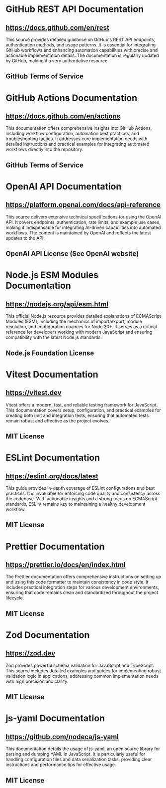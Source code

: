 # GitHub REST API Documentation
## https://docs.github.com/en/rest
This source provides detailed guidance on GitHub's REST API endpoints, authentication methods, and usage patterns. It is essential for integrating GitHub workflows and enhancing automation capabilities with precise and actionable implementation details. The documentation is regularly updated by GitHub, making it a very authoritative resource.
## GitHub Terms of Service

# GitHub Actions Documentation
## https://docs.github.com/en/actions
This documentation offers comprehensive insights into GitHub Actions, including workflow configuration, automation best practices, and troubleshooting tactics. It addresses core implementation needs with detailed instructions and practical examples for integrating automated workflows directly into the repository.
## GitHub Terms of Service

# OpenAI API Documentation
## https://platform.openai.com/docs/api-reference
This source delivers extensive technical specifications for using the OpenAI API. It covers endpoints, authentication, rate limits, and example use cases, making it indispensable for integrating AI-driven capabilities into automated workflows. The content is maintained by OpenAI and reflects the latest updates to the API.
## OpenAI API License (See OpenAI website)

# Node.js ESM Modules Documentation
## https://nodejs.org/api/esm.html
This official Node.js resource provides detailed explanations of ECMAScript Modules (ESM), including the mechanics of import/export, module resolution, and configuration nuances for Node 20+. It serves as a critical reference for developers working with modern JavaScript and ensuring compatibility with the latest Node.js standards.
## Node.js Foundation License

# Vitest Documentation
## https://vitest.dev
Vitest offers a modern, fast, and reliable testing framework for JavaScript. This documentation covers setup, configuration, and practical examples for creating both unit and integration tests, ensuring that automated tests remain robust and effective as the project evolves.
## MIT License

# ESLint Documentation
## https://eslint.org/docs/latest
This guide provides in-depth coverage of ESLint configurations and best practices. It is invaluable for enforcing code quality and consistency across the codebase. With actionable insights and a strong focus on ECMAScript standards, ESLint remains key to maintaining a healthy development workflow.
## MIT License

# Prettier Documentation
## https://prettier.io/docs/en/index.html
The Prettier documentation offers comprehensive instructions on setting up and using this code formatter to maintain consistency in code style. It includes practical integration steps for various development environments, ensuring that code remains clean and standardized throughout the project lifecycle.
## MIT License

# Zod Documentation
## https://zod.dev
Zod provides powerful schema validation for JavaScript and TypeScript. This source includes detailed examples and guides for implementing robust validation logic in applications, addressing common implementation needs with high precision and clarity.
## MIT License

# js-yaml Documentation
## https://github.com/nodeca/js-yaml
This documentation details the usage of js-yaml, an open source library for parsing and dumping YAML in JavaScript. It is particularly useful for handling configuration files and data serialization tasks, providing clear instructions and performance tips for effective usage.
## MIT License
